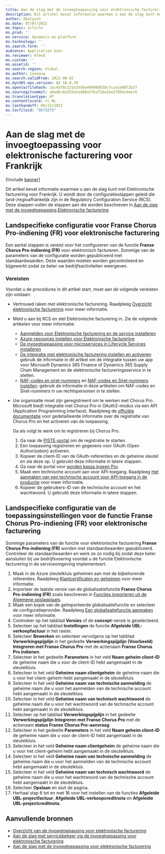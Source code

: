 ```yaml
---
title: Aan de slag met de invoegtoepassing voor elektronische facturering voor Frankrijk
description: Dit artikel bevat informatie waarmee u aan de slag kunt met de invoegtoepassing Elektronische facturering voor Frankrijk.
author: dkalyuzh
ms.date: 07/07/2022
ms.topic: article
ms.prod: ''
ms.service: dynamics-ax-platform
ms.technology: ''
ms.search.form: ''
audience: Application User
ms.reviewer: kfend
ms.custom: ''
ms.assetid: ''
ms.search.region: Global
ms.author: janeaug
ms.search.validFrom: 2022-00-02
ms.dyn365.ops.version: AX 10.0.29
ms.openlocfilehash: 3ac4af8c131e35d9a499d0d558c7cce1d4872b37
ms.sourcegitcommit: adadbc6e355e2ad68a1f6af26a1be1f89dc8eec6
ms.translationtype: HT
ms.contentlocale: nl-NL
ms.lasthandoff: 09/22/2022
ms.locfileid: "9573273"
---
```

# <a name="get-started-with-the-electronic-invoicing-add-on-for-france"></a>Aan de slag met de invoegtoepassing voor elektronische facturering voor Frankrijk

[!include [banner](../includes/banner.md)]

Dit artikel bevat informatie waarmee u aan de slag kunt met Elektronische facturering voor Frankrijk. U wordt door de configuratiestappen geleid die land-/regioafhankelijk zijn in de Regulatory Configuration Service (RCS). Deze stappen vullen de stappen aan die worden beschreven in [Aan de slag met de invoegtoepassing Elektronische facturering](e-invoicing-get-started.md).

## <a name="country-specific-configuration-for-french-chorus-pro-submission-fr-electronic-invoicing-feature"></a>Landspecifieke configuratie voor Franse Chorus Pro-indiening (FR) voor elektronische facturering

Een aantal stappen is vereist voor het configureren van de functie **Franse Chorus Pro-indiening (FR)** voor elektronisch factureren. Sommige van de parameters van de configuratie worden gepubliceerd met standaardwaarden. Deze waarden moeten worden gecontroleerd en bijgewerkt zodat ze beter uw bedrijfsactiviteiten weergeven.

### <a name="prerequisites"></a>Vereisten

Voordat u de procedures in dit artikel start, moet aan de volgende vereisten zijn voldaan:

- Vertrouwd raken met elektronische facturering. Raadpleeg [Overzicht elektronische facturering](e-invoicing-service-overview.md) voor meer informatie.
- Meld u aan bij RCS en stel Elektronische facturering in. Zie de volgende artikelen voor meer informatie:

    - [Aanmelden voor Elektronische facturering en de service installeren](e-invoicing-sign-up-install.md)
    - [Azure-resources instellen voor Elektronische facturering](e-invoicing-set-up-azure-resources.md)
    - [De invoegtoepassing voor microservices in Lifecycle Services installeren](e-invoicing-install-add-in-microservices-lcs.md)
    - [De integratie met elektronische facturering instellen en activeren](e-invoicing-activate-setup-integration.md): gebruik de informatie in dit artikel om de integratie tussen uw app voor Microsoft Dynamics 365 Finance of Dynamics 365 Supply Chain Management en de elektronische factureringsservice in te stellen.
    - [NAF-codes en siret-nummers](emea-fra-naf-codes-siret-numbers.md) en [NAF-codes en Siret-nummers instellen](tasks/fr-00003-naf-codes-siret-numbers.md): gebruik de informatie in deze artikelen om NAF-codes en Siret-nummers in uw rechtspersonen in te stellen. 

- Uw organisatie moet zijn geregistreerd om te werken met Chorus Pro. Microsoft biedt integratie met Chorus Pro in OAuth2-modus via een API (Application Programming Interface). Raadpleeg de [officiële documentatie](https://communaute.chorus-pro.gouv.fr/documentation/help-for-api-developers-in-oauth2-mode/) voor gedetailleerde informatie over de registratie van Chorus Pro en het activeren van de toepassing.

    Ga als volgt te werk om te registreren bij Chorus Pro.

    1. Ga naar de [PISTE-portal](https://piste.gouv.fr/en/component/apiportal/registration) om de registratie te starten. 
    2. Een toepassing registreren en gegevens voor OAuth (Open Authorization) activeren.
    3. Kopieer de client-ID van de OAuth-referenties en de geheime sleutel en sla deze op. U gebruikt deze informatie in latere stappen.
    4. Ga naar de portal voor [worden kassa ingeen Pro](https://portail.chorus-pro.gouv.fr/aife_csm/?id=aife_enrollment). 
    5. Maak een technische account aan voor API-toegang. Raadpleeg [Het aanmaken van een technische account voor API-toegang in de productie](https://communaute.chorus-pro.gouv.fr/documentation/creation-of-a-technical-account-for-an-api-access-in-production/) voor meer informatie.
    6. Kopieer de gebruikers-ID van de technische account en het wachtwoord. U gebruikt deze informatie in latere stappen.

## <a name="country-specific-configuration-of-the-application-setup-for-the-french-chorus-pro-submission-fr-electronic-invoicing-feature"></a>Landspecifieke configuratie van de toepassingsinstellingen voor de functie Franse Chorus Pro-indiening (FR) voor elektronische facturering

Sommige parameters van de functie voor elektronische facturering **Franse Chorus Pro-indiening (FR)** worden met standaardwaarden gepubliceerd. Controleer de standaardwaarden en werk ze zo nodig bij zodat deze beter aansluiten bij uw bedrijfsvoering voordat u de functie Elektronische facturering in de serviceomgeving implementeert.

1. Maak in de Azure sleutelkluis geheimen aan met de bijbehorende referenties. Raadpleeg [Klantcertificaten en geheimen](e-invoicing-customer-certificates-secrets.md) voor meer informatie.
2. Importeer de laatste versie van de globalisatiefunctie **Franse Chorus Pro-indiening (FR)** zoals beschreven in [Functies importeren uit de Algemene opslagplaats](e-invoicing-import-feature-global-repository.md).
3. Maak een kopie van de geïmporteerde globalisatiefunctie en selecteer de configuratieprovider. Raadpleeg [Een globalisatiefunctie aanmaken](e-invoicing-create-new-globalization-feature.md) voor meer informatie.
4. Controleer op het tabblad **Versies** of de **concept**-versie is geselecteerd.
5. Selecteer op het tabblad **Instellingen** de functie **Afgeleide UBL-verkoopfactuur** in het raster.
6. Selecteer **Bewerken** en selecteer vervolgens op het tabblad **Verwerkingspijplijn** in het gedeelte **Verwerkingspijplijn** **(Voorbeeld) Integreren met Franse Chorus Pro** met de actienaam **Franse Chorus Pro indienen**.
7. Selecteer in het gedeelte **Parameters** in het veld **Naam geheim client-ID** de geheime naam die u voor de client-ID hebt aangemaakt in de sleutelkluis.
8. Selecteer in het veld **Geheime naam clientgeheim** de geheime naam die u voor het client-geheim hebt aangemaakt in de sleutelkluis.
9. Selecteer in het veld **Geheime naam van technische aanmelding** de geheime naam die u voor het aanmelden van de technische account hebt aangemaakt in de sleutelkluis.
10. Selecteer in het veld **Geheime naam van technisch wachtwoord** de geheime naam die u voor het wachtwoord van de technische account hebt aangemaakt in de sleutelkluis.
11. Selecteer op het tabblad **Verwerkingspijplijn** in het gedeelte **Verwerkingspijplijn** **Integreren met Franse Chorus Pro** met de actienaam **status Franse Chorus Pro-aanvraag**.
12. Selecteer in het gedeelte **Parameters** in het veld **Naam geheim client-ID** de geheime naam die u voor de client-ID hebt aangemaakt in de sleutelkluis.
13. Selecteer in het veld **Geheime naam clientgeheim** de geheime naam die u voor het client-geheim hebt aangemaakt in de sleutelkluis.
14. Selecteer in het veld **Geheime naam van technische aanmelding** de geheime naam die u voor het aanmelden van de technische account hebt aangemaakt in de sleutelkluis.
15. Selecteer in het veld **Geheime naam van technisch wachtwoord** de geheime naam die u voor het wachtwoord van de technische account hebt aangemaakt in de sleutelkluis.
16. Selecteer **Opslaan** en sluit de pagina.
17. Herhaal stap 6 tot en met 16 voor het instellen van de functies **Afgeleide UBL-projectfactuur**, **Afgeleide UBL-verkoopcreditnota** en **Afgeleide UBL-projectcreditnota**.

## <a name="additional-resources"></a>Aanvullende bronnen

- [Overzicht van de invoegtoepassing voor elektronische facturering](e-invoicing-service-overview.md)
- [Aan de slag met servicebeheer via de invoegtoepassing voor elektronische facturering](e-invoicing-get-started-service-administration.md)
- [Aan de slag met de invoegtoepassing voor elektronische facturering](e-invoicing-get-started.md)
